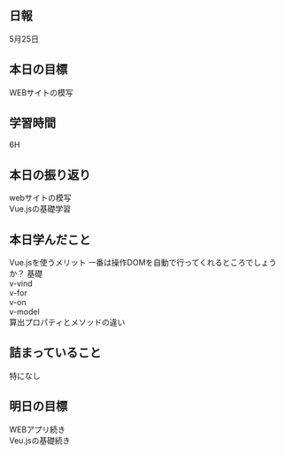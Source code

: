 ##  日報
5月25日

##  本日の目標
WEBサイトの模写

##  学習時間
6H

##  本日の振り返り
webサイトの模写  
Vue.jsの基礎学習

##  本日学んだこと
Vue.jsを使うメリット
一番は操作DOMを自動で行ってくれるところでしょうか？
基礎  
v-vind  
v-for  
v-on  
v-model  
算出プロパティとメソッドの違い  

##  詰まっていること
特になし

##  明日の目標
WEBアプリ続き  
Veu.jsの基礎続き
